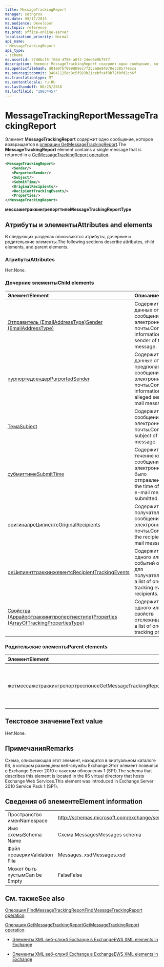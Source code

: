 ```yaml
---
title: MessageTrackingReport
manager: sethgros
ms.date: 09/17/2015
ms.audience: Developer
ms.topic: reference
ms.prod: office-online-server
localization_priority: Normal
api_name:
- MessageTrackingReport
api_type:
- schema
ms.assetid: 2740bcf6-f86d-4756-a0f2-24ed6e9b75f7
description: Элемент MessageTrackingReport содержит одно сообщение, которое возвращается в операции GetMessageTrackingReport.
ms.openlocfilehash: d01e0fbf099d096c7f255a8e94070e330577e6ca
ms.sourcegitcommit: 34041125dc8c5f993b21cebfc4f8b72f0fd2cb6f
ms.translationtype: MT
ms.contentlocale: ru-RU
ms.lasthandoff: 06/25/2018
ms.locfileid: "19834457"
---
```

# <a name="messagetrackingreport"></a><span data-ttu-id="260b5-103">MessageTrackingReport</span><span class="sxs-lookup"><span data-stu-id="260b5-103">MessageTrackingReport</span></span>

<span data-ttu-id="260b5-104">Элемент **MessageTrackingReport** содержит одно сообщение, которое возвращается в [операции GetMessageTrackingReport](getmessagetrackingreport-operation.md).</span><span class="sxs-lookup"><span data-stu-id="260b5-104">The **MessageTrackingReport** element contains a single message that is returned in a [GetMessageTrackingReport operation](getmessagetrackingreport-operation.md).</span></span>
  
```XML
<MessageTrackingReport>
   <Sender/>
   <PurportedSender/>
   <Subject/>
   <SubmitTime/>
   <OriginalRecipients/>
   <RecipientTrackingEvents/>
   <Properties/>
</MessageTrackingReport>
```

 <span data-ttu-id="260b5-105">**мессажетраккингрепорттипе**</span><span class="sxs-lookup"><span data-stu-id="260b5-105">**MessageTrackingReportType**</span></span>
## <a name="attributes-and-elements"></a><span data-ttu-id="260b5-106">Атрибуты и элементы</span><span class="sxs-lookup"><span data-stu-id="260b5-106">Attributes and elements</span></span>

<span data-ttu-id="260b5-107">В следующих разделах описываются атрибуты, дочерние и родительские элементы.</span><span class="sxs-lookup"><span data-stu-id="260b5-107">The following sections describe attributes, child elements, and parent elements.</span></span>
  
### <a name="attributes"></a><span data-ttu-id="260b5-108">Атрибуты</span><span class="sxs-lookup"><span data-stu-id="260b5-108">Attributes</span></span>

<span data-ttu-id="260b5-109">Нет.</span><span class="sxs-lookup"><span data-stu-id="260b5-109">None.</span></span>
  
### <a name="child-elements"></a><span data-ttu-id="260b5-110">Дочерние элементы</span><span class="sxs-lookup"><span data-stu-id="260b5-110">Child elements</span></span>

|<span data-ttu-id="260b5-111">**Элемент**</span><span class="sxs-lookup"><span data-stu-id="260b5-111">**Element**</span></span>|<span data-ttu-id="260b5-112">**Описание**</span><span class="sxs-lookup"><span data-stu-id="260b5-112">**Description**</span></span>|
|:-----|:-----|
|[<span data-ttu-id="260b5-113">Отправитель (EmailAddressType)</span><span class="sxs-lookup"><span data-stu-id="260b5-113">Sender (EmailAddressType)</span></span>](sender-emailaddresstype.md) <br/> |<span data-ttu-id="260b5-114">Содержит контактные данные отправителя сообщения электронной почты.</span><span class="sxs-lookup"><span data-stu-id="260b5-114">Contains contact information for the sender of the e-mail message.</span></span>  <br/> |
|[<span data-ttu-id="260b5-115">пурпортедсендер</span><span class="sxs-lookup"><span data-stu-id="260b5-115">PurportedSender</span></span>](purportedsender.md) <br/> |<span data-ttu-id="260b5-116">Содержит контактные данные отправителя предполагаемым сообщения электронной почты.</span><span class="sxs-lookup"><span data-stu-id="260b5-116">Contains contact information for the alleged sender of an e-mail message.</span></span>  <br/> |
|[<span data-ttu-id="260b5-117">Тема</span><span class="sxs-lookup"><span data-stu-id="260b5-117">Subject</span></span>](subject.md) <br/> |<span data-ttu-id="260b5-118">Содержит тему сообщения электронной почты.</span><span class="sxs-lookup"><span data-stu-id="260b5-118">Contains the subject of the e-mail message.</span></span>  <br/> |
|[<span data-ttu-id="260b5-119">субмиттиме</span><span class="sxs-lookup"><span data-stu-id="260b5-119">SubmitTime</span></span>](submittime.md) <br/> |<span data-ttu-id="260b5-120">Содержит время, в течение которого сообщение электронной почты было отправлено.</span><span class="sxs-lookup"><span data-stu-id="260b5-120">Contains the time of day that the e-mail message was submitted.</span></span>  <br/> |
|[<span data-ttu-id="260b5-121">оригиналреЦипиентс</span><span class="sxs-lookup"><span data-stu-id="260b5-121">OriginalRecipients</span></span>](originalrecipients.md) <br/> |<span data-ttu-id="260b5-122">Содержит список получателей сообщения электронной почты.</span><span class="sxs-lookup"><span data-stu-id="260b5-122">Contains a list of the recipients of the e-mail message.</span></span>  <br/> |
|[<span data-ttu-id="260b5-123">реЦипиенттраккинжевентс</span><span class="sxs-lookup"><span data-stu-id="260b5-123">RecipientTrackingEvents</span></span>](recipienttrackingevents.md) <br/> |<span data-ttu-id="260b5-124">Содержит список одного или нескольких событий отслеживания для получателей.</span><span class="sxs-lookup"><span data-stu-id="260b5-124">Contains a list of one or more tracking events for the recipients.</span></span>  <br/> |
|[<span data-ttu-id="260b5-125">Свойства (Аррайофтраккингпропертиестипе)</span><span class="sxs-lookup"><span data-stu-id="260b5-125">Properties (ArrayOfTrackingPropertiesType)</span></span>](properties-arrayoftrackingpropertiestype.md) <br/> |<span data-ttu-id="260b5-126">Содержит список одного или нескольких свойств отслеживания.</span><span class="sxs-lookup"><span data-stu-id="260b5-126">Contains a list of one or more tracking properties.</span></span>  <br/> |
   
### <a name="parent-elements"></a><span data-ttu-id="260b5-127">Родительские элементы</span><span class="sxs-lookup"><span data-stu-id="260b5-127">Parent elements</span></span>

|<span data-ttu-id="260b5-128">**Элемент**</span><span class="sxs-lookup"><span data-stu-id="260b5-128">**Element**</span></span>|<span data-ttu-id="260b5-129">**Описание**</span><span class="sxs-lookup"><span data-stu-id="260b5-129">**Description**</span></span>|
|:-----|:-----|
|[<span data-ttu-id="260b5-130">жетмессажетраккингрепортреспонсе</span><span class="sxs-lookup"><span data-stu-id="260b5-130">GetMessageTrackingReportResponse</span></span>](getmessagetrackingreportresponse.md) <br/> |<span data-ttu-id="260b5-131">Содержит результат одного запроса [операции GetMessageTrackingReport](getmessagetrackingreport-operation.md) .</span><span class="sxs-lookup"><span data-stu-id="260b5-131">Contains the result of a single [GetMessageTrackingReport operation](getmessagetrackingreport-operation.md) request.</span></span>  <br/> |
   
## <a name="text-value"></a><span data-ttu-id="260b5-132">Текстовое значение</span><span class="sxs-lookup"><span data-stu-id="260b5-132">Text value</span></span>

<span data-ttu-id="260b5-133">Нет.</span><span class="sxs-lookup"><span data-stu-id="260b5-133">None.</span></span>
  
## <a name="remarks"></a><span data-ttu-id="260b5-134">Примечания</span><span class="sxs-lookup"><span data-stu-id="260b5-134">Remarks</span></span>

<span data-ttu-id="260b5-135">Схема, описывающая этот элемент, находится в виртуальном каталоге IIS, в котором размещены веб-службы Exchange.Этот элемент появился в Exchange Server 2010 с пакетом обновления 1 (SP1).</span><span class="sxs-lookup"><span data-stu-id="260b5-135">The schema that describes this element is located in the IIS virtual directory that hosts Exchange Web Services.This element was introduced in Exchange Server 2010 Service Pack 1 (SP1).</span></span>
  
## <a name="element-information"></a><span data-ttu-id="260b5-136">Сведения об элементе</span><span class="sxs-lookup"><span data-stu-id="260b5-136">Element information</span></span>

|||
|:-----|:-----|
|<span data-ttu-id="260b5-137">Пространство имен</span><span class="sxs-lookup"><span data-stu-id="260b5-137">Namespace</span></span>  <br/> |http://schemas.microsoft.com/exchange/services/2006/messages  <br/> |
|<span data-ttu-id="260b5-138">Имя схемы</span><span class="sxs-lookup"><span data-stu-id="260b5-138">Schema Name</span></span>  <br/> |<span data-ttu-id="260b5-139">Схема Messages</span><span class="sxs-lookup"><span data-stu-id="260b5-139">Messages schema</span></span>  <br/> |
|<span data-ttu-id="260b5-140">Файл проверки</span><span class="sxs-lookup"><span data-stu-id="260b5-140">Validation File</span></span>  <br/> |<span data-ttu-id="260b5-141">Messages. xsd</span><span class="sxs-lookup"><span data-stu-id="260b5-141">Messages.xsd</span></span>  <br/> |
|<span data-ttu-id="260b5-142">Может быть пустым</span><span class="sxs-lookup"><span data-stu-id="260b5-142">Can be Empty</span></span>  <br/> |<span data-ttu-id="260b5-143">False</span><span class="sxs-lookup"><span data-stu-id="260b5-143">False</span></span>  <br/> |
   
## <a name="see-also"></a><span data-ttu-id="260b5-144">См. также</span><span class="sxs-lookup"><span data-stu-id="260b5-144">See also</span></span>



[<span data-ttu-id="260b5-145">Операция FindMessageTrackingReport</span><span class="sxs-lookup"><span data-stu-id="260b5-145">FindMessageTrackingReport operation</span></span>](findmessagetrackingreport-operation.md)
  
[<span data-ttu-id="260b5-146">Операция GetMessageTrackingReport</span><span class="sxs-lookup"><span data-stu-id="260b5-146">GetMessageTrackingReport operation</span></span>](getmessagetrackingreport-operation.md)


- [<span data-ttu-id="260b5-147">Элементы XML веб-служб Exchange в Exchange</span><span class="sxs-lookup"><span data-stu-id="260b5-147">EWS XML elements in Exchange</span></span>](ews-xml-elements-in-exchange.md)
  
- [<span data-ttu-id="260b5-148">Элементы XML веб-служб Exchange в Exchange</span><span class="sxs-lookup"><span data-stu-id="260b5-148">EWS XML elements in Exchange</span></span>](ews-xml-elements-in-exchange.md)

